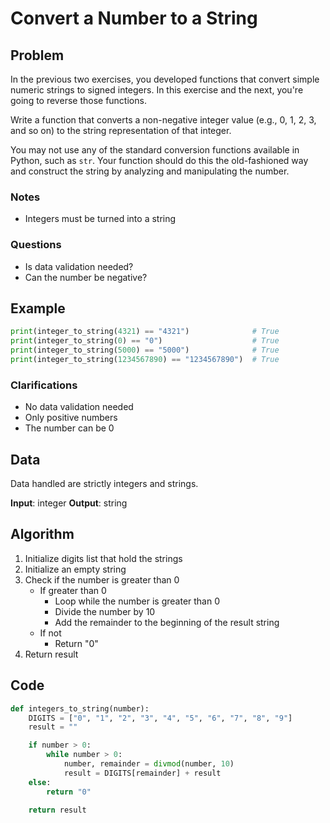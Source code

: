 # Convert a Number to a String
## Problem
In the previous two exercises, you developed functions that convert simple numeric strings to signed integers. In this exercise and the next, you're going to reverse those functions.

Write a function that converts a non-negative integer value (e.g., 0, 1, 2, 3, and so on) to the string representation of that integer.

You may not use any of the standard conversion functions available in Python, such as `str`. Your function should do this the old-fashioned way and construct the string by analyzing and manipulating the number.

### Notes
- Integers must be turned into a string

### Questions
- Is data validation needed?
- Can the number be negative?

## Example
```python
print(integer_to_string(4321) == "4321")              # True
print(integer_to_string(0) == "0")                    # True
print(integer_to_string(5000) == "5000")              # True
print(integer_to_string(1234567890) == "1234567890")  # True
```

### Clarifications
- No data validation needed
- Only positive numbers
- The number can be 0

## Data
Data handled are strictly integers and strings.

**Input**: integer
**Output**: string

## Algorithm
1. Initialize digits list that hold the strings
2. Initialize an empty string
3. Check if the number is greater than 0
	- If greater than 0
		- Loop while the number is greater than 0
		- Divide the number by 10
		- Add the remainder to the beginning of the result string
	- If not
		- Return "0"
4. Return result

## Code
```python
def integers_to_string(number):
	DIGITS = ["0", "1", "2", "3", "4", "5", "6", "7", "8", "9"]
	result = ""

	if number > 0:
		while number > 0:
			number, remainder = divmod(number, 10)
			result = DIGITS[remainder] + result
	else:
		return "0"

	return result
```